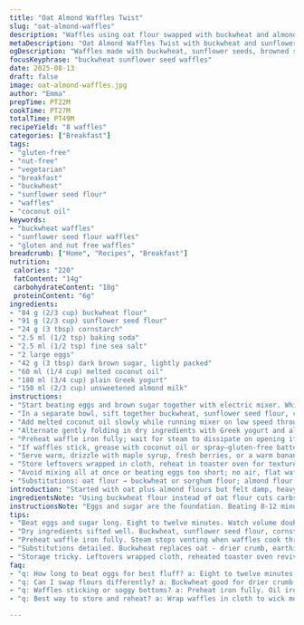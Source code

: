 ```yaml
---
title: "Oat Almond Waffles Twist"
slug: "oat-almond-waffles"
description: "Waffles using oat flour swapped with buckwheat and almond flour replaced by sunflower seed flour; brown sugar cut down by 30 percent, coconut oil replaces canola oil. Eggs whipped long for airiness; combined dry and wet parts gently, alternating liquids minimizes lumps. Cook until crispy golden with steam ceasing; cool briefly for texture. Serve with berry compote or spiced banana sauce. Gluten-free, nut-free, moist yet crisp, subtle nutty flavor from seeds. Adjust milk for batter thickness; often too runny or stiff messes crispness. No em dash here – commas or semicolons only. Visual and tactile cues matter more than timers here."
metaDescription: "Oat Almond Waffles Twist with buckwheat and sunflower seed flours; brown sugar cut, coconut oil crisp edges, whipped eggs trap air, gluten-free and nut-free option"
ogDescription: "Waffles made with buckwheat, sunflower seeds, browned sugar cut, coconut oil crisp; whip eggs well, fold dry and wet gently. Crisp edges, moist inside, gluten and nut free"
focusKeyphrase: "buckwheat sunflower seed waffles"
date: 2025-08-13
draft: false
image: oat-almond-waffles.jpg
author: "Emma"
prepTime: PT22M
cookTime: PT27M
totalTime: PT49M
recipeYield: "8 waffles"
categories: ["Breakfast"]
tags:
- "gluten-free"
- "nut-free"
- "vegetarian"
- "breakfast"
- "buckwheat"
- "sunflower seed flour"
- "waffles"
- "coconut oil"
keywords:
- "buckwheat waffles"
- "sunflower seed flour waffles"
- "gluten and nut free waffles"
breadcrumb: ["Home", "Recipes", "Breakfast"]
nutrition: 
 calories: "220"
 fatContent: "14g"
 carbohydrateContent: "18g"
 proteinContent: "6g"
ingredients:
- "84 g (2/3 cup) buckwheat flour"
- "91 g (2/3 cup) sunflower seed flour"
- "24 g (3 tbsp) cornstarch"
- "2.5 ml (1/2 tsp) baking soda"
- "2.5 ml (1/2 tsp) fine sea salt"
- "2 large eggs"
- "42 g (3 tbsp) dark brown sugar, lightly packed"
- "60 ml (1/4 cup) melted coconut oil"
- "180 ml (3/4 cup) plain Greek yogurt"
- "150 ml (2/3 cup) unsweetened almond milk"
instructions:
- "Start beating eggs and brown sugar together with electric mixer. Whisk 8 to 12 minutes until volume doubles, mixture forms thick ribbons when lifting whip. That’s your air trap; skip and waffles turn dense."
- "In a separate bowl, sift together buckwheat, sunflower seed flour, cornstarch, baking soda, and salt thoroughly. Keeps lumps from clumping in batter later."
- "Add melted coconut oil slowly while running mixer on low speed through egg-sugar foam. Don't dump all at once or volume collapses."
- "Alternate gently folding in dry ingredients with Greek yogurt and almond milk, starting and ending with the flour mix. Use spatula, fold carefully or gluten-free flours can settle and batter becomes gluey when overmixed. Batter looks lumpy but moist, don’t chase smoothness."
- "Preheat waffle iron fully; wait for steam to dissipate on opening it between waffles to avoid soggy bottoms. Ladle roughly 120 ml batter each time, spreading slightly but no pressing. Close lid, cook 4 to 6 minutes. Watch surface for golden brown color and that piercing hot steam almost gone. That’s crisp forming."
- "If waffles stick, grease with coconut oil or spray—gluten-free batters can cling tougher. Transfer waffles to wire rack, not plate; keeps bottoms crisp while serving."
- "Serve warm, drizzle with maple syrup, fresh berries, or a warm banana-cinnamon sauce. These batter nuances you learn with each batch—too wet, waffles soggy; too thick and dry. Adjust milk quantity accordingly."
- "Store leftovers wrapped in cloth, reheat in toaster oven for texture revival—not microwave or soggy mess."
- "Avoid mixing all at once or beating eggs too short; no air, flat waffles. Too long beating, eggs heat up, breaks foam; crucial timing here."
- "Substitutions: oat flour → buckwheat or sorghum flour; almond flour → sunflower seed flour keeps nut-free profile; canola oil → melted coconut oil adds flavor and crisp texture. Milk can be any plant-based milk, yogurt must be thick for acidity to react with baking soda."
introduction: "Started with oat plus almond flours but felt damp, heavy. Switched to buckwheat and sunflower seed flour for drier crumb and nuttier, less dense flavor. Eggs beaten long to trap more air; essential for rise since no gluten network here. Coconut oil replaces canola, adds aroma and crisps edges better. Tried mixing all dry at once with liquids, disaster: gummy batter. Folding dry and wet parts alternately prevents over-activation of starch and keeps texture tender. I watch steam and color over timer. Brown sugar cut back; excessive sweetness clouds other subtle tastes. These waffles make a sturdy but light breakfast or snack. Took a few runs adjusting liquid amounts till batter shifted from runny to thick, that’s the sweet spot."
ingredientsNote: "Using buckwheat flour instead of oat flour cuts carbs slightly and adds earthiness; great for gluten-free folks wanting complexity. Sunflower seed flour replaces almond safely, no nut allergies here but preserves mild fatiness and moist crumb. Cornstarch/tapioca starch crucial for lightness—skip, and you get dense waffles. Baking soda reacts with yogurt's acidity for rise; no baking powder here. Coconut oil melts gently and crisps surface unlike vegetable oils, but solid at room temp—melt fully so no clumps. Eggs must be fresh and at room temp; cold eggs whip up slower and traps less air. Brown sugar reduced so sweetness balances nutty tones. Milk can be swapped with oat or soy milk for vegan variation (replace eggs with flax eggs if vegan). Yogurt needs thickness; watery plain yogurts thin the batter too much. These choices came from failed earlier attempts, each ingredient tweak shifts waffle texture massively."
instructionsNote: "Eggs and sugar are the foundation. Beating 8-12 minutes might sound excessive but vital. Mistimed, and waffles feel like bricks. When adding oil, pour slow drizzle, or the foam deflates. Dry ingredients always added slowly, alternating with wet yogurt and milk keeps batter loose but controlled; no whisking here, use folding to retain air. Batter won't be perfectly smooth, don't fix that or risk toughness. Waffle iron should be hot enough that steam just stops by end cook cycle. Don't overload batter; less is more for crispness. After cooking, remove waffles promptly and keep on wire rack angled away from heat; plates create soggy bottoms. Leftover waffles? Toast or oven reheat brings back crisp edges. If stuck, grease iron with a paper towel dipped in oil rather than spray, which can cause build-up in some machines. Any stuck waffle means iron insufficiently preheated or batter too wet. Trust smells and sounds—cooking waffles is part science, part feel. No rush, watch for golden edges and silenced steam venting for cue."
tips:
- "Beat eggs and sugar long. Eight to twelve minutes. Watch volume double; thick ribbons show air trapped. Skip this, eggs don't foam, dense waffles follow. Oil adds flavor but add slow. A drizzle, never dump oil. Foam collapses fast. Timing matters here. Temperature of eggs at room temp helps faster whipping. Volume loss ruins crisp edges."
- "Dry ingredients sifted well. Buckwheat, sunflower seed flour, cornstarch, baking soda, salt combined. Avoid clumps. Folding dry and wet alternately keeps batter airy. Pour some dry, fold wet then dry again. No whisking here; folding preserves air. Batter lumpy but moist, not gluey or smooth. Overmix gluey batter means heavy waffles."
- "Preheat waffle iron fully. Steam stops venting when waffles cook through. Ladle exact amount, about 120 ml. Spread slightly, no press. Close lid, cook four to six minutes. Watch surface color shift golden; puckering little holes, steam stops. That’s cue waffle ready. Sticking? Grease with oil on paper towel. Spray can leave buildup in machine. Wire rack cooling keeps bottoms crisp, plates make soggy."
- "Substitutions detailed. Buckwheat replaces oat - drier crumb, earthier. Sunflower seed flour swaps almond - nut allergies avoided, subtle fat flavor. Milk can shift; almond milk here but plant milks work. Yogurt must be thick; acidity activates soda rise. Coconut oil for crispy surface – melts fully before adding. Cold eggs slow whip, traps less air. Adjust milk quantity for batter thickness; too runny or stiff break crispness."
- "Storage tricky. Leftovers wrapped cloth, reheated toaster oven revives texture. Microwave ruins crisp edges, makes waffles soggy. Timing when beating eggs crucial; not enough air, flat waffles; too long, eggs heat, foam breaks. Watch sensory cues: batter texture, steam vent, crisp color. Visual and tactile much better than timers alone. Smell coconut oil aroma cooking. Sound changes inside waffle iron—less hiss, more crackle."
faq:
- "q: How long to beat eggs for best fluff? a: Eight to twelve minutes usually. See volume double. Thick ribbons when lifting whisk. Less air means dense waffles. Overbeat, eggs warm, foam breaks. Watch carefully, don't rush."
- "q: Can I swap flours differently? a: Buckwheat good for drier crumb; sorghum okay but changes flavor. Sunflower seed keeps nut-free, almond not safe for allergies. Cornstarch key for lightness, skip and heavier result. Yogurt acidity needed for lift; no baking powder here. Milk plant-based or dairy, watch thickness."
- "q: Waffles sticking or soggy bottoms? a: Preheat iron fully. Oil iron with paper towel dipped in coconut oil, not spray. Ladle batter, spread lightly. Steam vent stops? That’s done. Cool on wire rack, not plate. Soggy if overload batter or iron too cool. Adjust amounts carefully."
- "q: Best way to store and reheat? a: Wrap waffles in cloth to wick moisture. Reheat toaster oven for crisp edges. Microwave ruins texture, gets mushy. Leftovers keep a couple days cool. Can freeze but reheat the same way for maintaining crispness."

---
```

